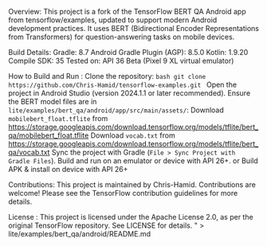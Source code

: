 Overview:
This project is a fork of the TensorFlow BERT QA Android app from tensorflow/examples, updated to support modern Android development practices. It uses BERT (Bidirectional Encoder Representations from Transformers) for question-answering tasks on mobile devices.

Build Details:
Gradle: 8.7
Android Gradle Plugin (AGP): 8.5.0
Kotlin: 1.9.20
Compile SDK: 35
Tested on: API 36 Beta (Pixel 9 XL virtual emulator)

How to Build and Run :
Clone the repository: ```bash git clone https://github.com/Chris-Hamid/tensorflow-examples.git ```
Open the project in Android Studio (version 2024.1.1 or later recommended).
Ensure the BERT model files are in `lite/examples/bert_qa/android/app/src/main/assets/`:
Download `mobilebert_float.tflite` from https://storage.googleapis.com/download.tensorflow.org/models/tflite/bert_qa/mobilebert_float.tflite
Download `vocab.txt` from https://storage.googleapis.com/download.tensorflow.org/models/tflite/bert_qa/vocab.txt
Sync the project with Gradle (`File > Sync Project with Gradle Files`).
Build and run on an emulator or device with API 26+.
or Build APK & install on device with API 26+

Contributions:
This project is maintained by Chris-Hamid. Contributions are welcome! Please see the TensorFlow contribution guidelines for more details.

License :
This project is licensed under the Apache License 2.0, as per the original TensorFlow repository. See LICENSE for details.
" > lite/examples/bert_qa/android/README.md
